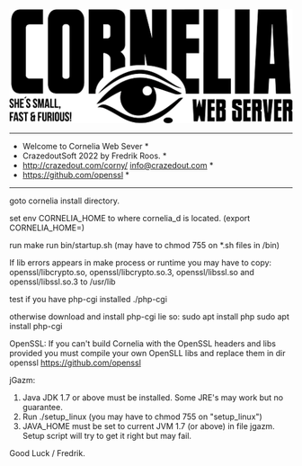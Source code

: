 
<div >
<a href="https://github.com/othneildrew/Best-README-Template">
    <img src="www/corny_logo.png" alt="Logo" width="600" >
  </a>
 
</div>

******************************************************
*  Welcome to Cornelia Web Sever                     *
*  CrazedoutSoft 2022 by Fredrik Roos.               *
*  http://crazedout.com/corny/ info@crazedout.com    *
*  https://github.com/openssl                        *
******************************************************

goto cornelia install directory.<br/>

set env CORNELIA_HOME to where cornelia_d is located.
(export CORNELIA_HOME=<path to cornelia>)

run make
run bin/startup.sh (may have to chmod 755 on *.sh files in /bin)

If lib errors appears in make process or runtime you may have to copy: 
 openssl/libcrypto.so, openssl/libcrypto.so.3, openssl/libssl.so and openssl/libssl.so.3 
to /usr/lib

test if you have php-cgi installed
./php-cgi

otherwise download and install php-cgi lie so:
sudo apt install php
sudo apt install php-cgi

OpenSSL:
If you can't build Cornelia with the OpenSSL headers and libs provided you 
must compile your own OpenSLL libs and replace them in dir openssl
https://github.com/openssl

jGazm:
 1) Java JDK 1.7 or above must be installed. Some JRE's may work but no guarantee.
 2) Run ./setup_linux (you may have to chmod 755 on "setup_linux")
 3) JAVA_HOME must be set to current JVM 1.7 (or above) in file jgazm. Setup script will try to get it right but may fail.

 Good Luck / Fredrik. 
